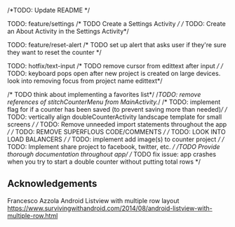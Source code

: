/*TODO: Update README */

TODO: feature/settings
/* TODO Create a Settings Activity */
/* TODO: Create an About Activity in the Settings Activity*/


TODO: feature/reset-alert
/* TODO set up alert that asks user if they're sure they want to reset the counter */


TODO: hotfix/text-input
/* TODO remove cursor from edittext after input */
/* TODO: keyboard pops open after new project is created on large devices. look into removing focus from project name edittext*/
    
    
/* TODO think about implementing a favorites list*/
/*TODO: remove references of stitchCounterMenu from MainActivity.*/
/* TODO: implement flag for if a counter has been saved (to prevent saving more than needed)*/
/* TODO: vertically align doubleCounterActivity landscape template for small screens */
    /* TODO: Remove unneeded import statements throughout the app */
    /* TODO: REMOVE SUPERFLOUS CODE/COMMENTS */
    /* TODO: LOOK INTO LOAD BALANCERS */
    /* TODO: implement add image(s) to counter project */
    /* TODO: Implement share project to facebook, twitter, etc. */
    /*TODO Provide thorough documentation throughout app*/
    /* TODO fix issue: app crashes when you try to start a double counter without putting total rows */

## Acknowledgements ##
Francesco Azzola
Android Listview with multiple row layout
https://www.survivingwithandroid.com/2014/08/android-listview-with-multiple-row.html